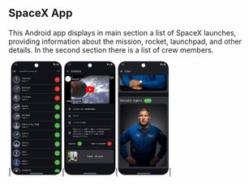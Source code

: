 ## SpaceX App

This Android app displays in main section a list of SpaceX launches, providing information about the mission, rocket, launchpad, and other details. 
In the second section there is a list of crew members.


|<img src="screenshots/launch_list_screenshot.png" width=20% height=20%>|<img src="screenshots/launch_detail_screenshot.png" width=20% height=20%>|<img src="screenshots/crew_list_screenshot.png" width=20% height=20%>|
